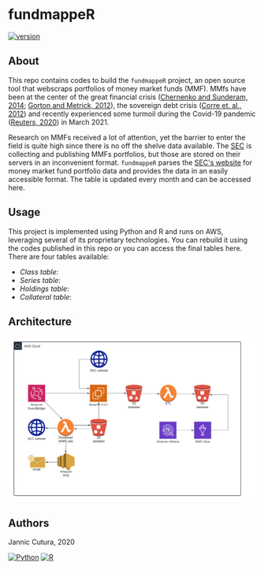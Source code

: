 # fundmappeR
[![version](https://img.shields.io/badge/version-1.0.0-success.svg)](#)


## About 
This repo contains codes to build the `fundmappeR` project, an open source tool that webscraps portfolios
of money market funds (MMF). MMfs have been at the center of the great financial crisis
([Chernenko and Sunderam, 2014][Chernenko2014];
[Gorton and Metrick, 2012][Gorton2012]), the sovereign
debt crisis ([Corre et. al., 2012][correa2012]) and recently experienced some turmoil during 
the Covid-19 pandemic ([Reuters, 2020][reuters2020]) in March 2021. 

Research on MMFs received a lot
of attention, yet the barrier to enter the field is quite high since there is no off the shelve data available. 
The [SEC](https://www.sec.gov/) is collecting and publishing MMFs portfolios, but those are stored on 
their servers in an inconvenient format. `fundmappeR` parses the 
[SEC's website](https://www.sec.gov/open/datasets-mmf.html) 
for money market fund portfolio data and provides the data in an easily accessible format. 
The table is updated every month and can be accessed here. 

## Usage

This project is implemented using Python and R and runs on AWS, leveraging several of its proprietary
technologies. You can rebuild it using the codes published in this repo or you can access the final tables here.
There are four tables available:
- *Class table*:
- *Series table*:
- *Holdings table*:
- *Collateral table*: 

## Architecture

![some desciption](https://github.com/JannicCutura/fundmappeR/blob/main/docs/fundmapper.png) 






[Chernenko2014]: <https://academic.oup.com/rfs/article-abstract/27/6/1717/1598733?redirectedFrom=fulltext> "Mytitle"
[Gorton2012]: <https://www.sciencedirect.com/science/article/abs/pii/S0304405X1100081X> "Mytitle"
[Huang2011]: <https://www.sciencedirect.com/science/article/abs/pii/S104295731000029X>
[reuters2020]: <https://www.reuters.com/article/g20-markets-regulation/regulators-target-money-market-funds-after-covid-19-turmoil-idUSL8N2I22GO>
[correa2012]: <https://www.google.com/url?sa=t&rct=j&q=&esrc=s&source=web&cd=&cad=rja&uact=8&ved=2ahUKEwj469Sp3rfuAhUMPuwKHd-pCuUQFjABegQIBhAC&url=https%3A%2F%2Fwww.ecb.europa.eu%2Fevents%2Fpdf%2Fconferences%2Fexliqmmf%2Fsession3_Correa_paper.pdf%3F1d92aade465b2b883a1a51d1b11f7295&usg=AOvVaw1A00b7DY74n4bnX5s3QaGL>
## Authors 
Jannic Cutura, 2020

[![Python](https://img.shields.io/static/v1?label=made%20with&message=Python&color=blue&style=for-the-badge&logo=Python&logoColor=white)](#)
[![R](https://img.shields.io/static/v1?label=made%20with&message=R&color=blue&style=for-the-badge&logo=R&logoColor=white)](#)

